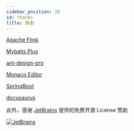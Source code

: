 ```yaml
---
sidebar_position: 18
id: thanks
title: 致谢
---
```



[Apache Flink](https://github.com/apache/flink)

[Mybatis Plus](https://github.com/baomidou/mybatis-plus)

[ant-design-pro](https://github.com/ant-design/ant-design-pro)

[Monaco Editor](https://github.com/Microsoft/monaco-editor)

[SpringBoot](https://spring.io/projects/spring-boot)

[docusaurus]( https://github.com/facebook/docusaurus/)

此外，感谢 [JetBrains](https://www.jetbrains.com/?from=dinky) 提供的免费开源 License 赞助

[![JetBrains](http://www.aiwenmo.com/dinky/docs/zh-CN/thanks/jetbrains.svg)](https://www.jetbrains.com/?from=dinky)